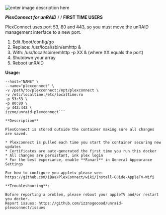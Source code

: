 ![enter image description here](https://camo.githubusercontent.com/3e9ba499fd311db91f02459bf0ff507620ca04b9/68747470733a2f2f662e636c6f75642e6769746875622e636f6d2f6173736574732f353530343239382f313231373733342f61326333643331362d323661652d313165332d396235322d3932373738343765326230642e706e67)

***PlexConnect for unRAID*** /
 /
**FIRST TIME USERS**

PlexConnect uses port 53, 80 and 443, so you must move the unRAID management interface to a new port.

1. Edit /boot/config/go
2. Replace: /usr/local/sbin/emhttp &
3. With: /usr/local/sbin/emhttp -p XX & (where XX equals the port)
4. Shutdown your array
5. Reboot unRAID

**Usage:**

```docker run -d \
--host="NAME" \
--name="plexconnect" \
-v /path/to/plexconnect:/opt/plexconnect \
-v /etc/localtime:/etc/localtime:ro 
-p 53:53 \
-p 80:80 \
-p 443:443 \
izzno/unraid-plexconnect```

**Description**

PlexConnect is stored outside the container making sure all changes are saved.

* Plexconnect is pulled each time you start the container securing new updates
* Certificates are auto-generated the first time you run this docker
* All changes are persistant, ink plex login
* For the best experiance, enable **Fanart** in General Appearance Settings

For how to configure you appletv please see:
https://github.com/iBaa/PlexConnect/wiki/Install-Guide-AppleTV-Wifi

**Troubleshooting**:

Bofore reporting a problem, please reboot your appleTV and/or restart you docker.
Report issues: https://github.com/izznogooood/unraid-plexconnect/issues